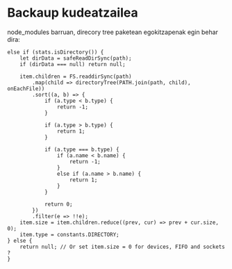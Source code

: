 # Backaup kudeatzailea



node_modules barruan, direcory tree paketean egokitzapenak egin behar dira:

    else if (stats.isDirectory()) {
        let dirData = safeReadDirSync(path);
        if (dirData === null) return null;

        item.children = FS.readdirSync(path)
            .map(child => directoryTree(PATH.join(path, child), onEachFile))
            .sort((a, b) => {
                if (a.type < b.type) {
                    return -1;
                }

                if (a.type > b.type) {
                    return 1;
                }

                if (a.type === b.type) {
                    if (a.name < b.name) {
                        return -1;
                    }
                    else if (a.name > b.name) {
                        return 1;
                    }
                }

                return 0;
            })
            .filter(e => !!e);
        item.size = item.children.reduce((prev, cur) => prev + cur.size, 0);
        item.type = constants.DIRECTORY;
    } else {
        return null; // Or set item.size = 0 for devices, FIFO and sockets ?
    }
